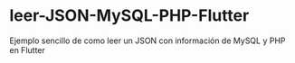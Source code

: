# leer-JSON-MySQL-PHP-Flutter
Ejemplo sencillo de como leer un JSON con información de MySQL y PHP en Flutter
